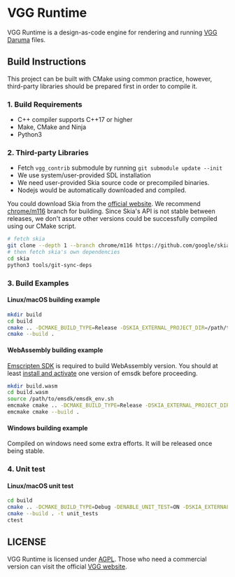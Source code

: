 # VGG Runtime

VGG Runtime is a design-as-code engine for rendering and running [VGG Daruma](https://verygoodgraphics.com/daruma) files.

## Build Instructions

This project can be built with CMake using common practice, however, third-party libraries should be prepared first in order to compile it.

### 1. Build Requirements

- C++ compiler supports C++17 or higher
- Make, CMake and Ninja
- Python3

### 2. Third-party Libraries

- Fetch `vgg_contrib` submodule by running `git submodule update --init`
- We use system/user-provided SDL installation
- We need user-provided Skia source code or precompiled binaries.
- Nodejs would be automatically downloaded and compiled.

You could download Skia from the [official website](https://skia.org/docs/user/download/). We recommend [chrome/m116](https://github.com/google/skia/tree/chrome/m116) branch for building. Since Skia's API is not stable between releases, we don't assure other versions could be successfully compiled using our CMake script.

```bash
# fetch skia
git clone --depth 1 --branch chrome/m116 https://github.com/google/skia.git
# then fetch skia's own dependencies
cd skia
python3 tools/git-sync-deps
```

### 3. Build Examples

#### Linux/macOS building example

```bash
mkdir build
cd build
cmake .. -DCMAKE_BUILD_TYPE=Release -DSKIA_EXTERNAL_PROJECT_DIR=/path/to/your/skia
cmake --build .
```

#### WebAssembly building example

[Emscripten SDK](https://github.com/emscripten-core/emscripten) is required to build WebAssembly version. You should at least [install and activate](https://emscripten.org/docs/getting_started/downloads.html#installation-instructions-using-the-emsdk-recommended) one version of emsdk before proceeding.

```bash
mkdir build.wasm
cd build.wasm
source /path/to/emsdk/emsdk_env.sh
emcmake cmake .. -DCMAKE_BUILD_TYPE=Release -DSKIA_EXTERNAL_PROJECT_DIR=/path/to/your/skia
emcmake cmake --build .
```

#### Windows building example

Compiled on windows need some extra efforts. It will be released once being stable.

### 4. Unit test

#### Linux/macOS unit test
```bash
cd build
cmake .. -DCMAKE_BUILD_TYPE=Debug -DENABLE_UNIT_TEST=ON -DSKIA_EXTERNAL_PROJECT_DIR=/path/to/your/skia
cmake --build . -t unit_tests
ctest
```

## LICENSE

VGG Runtime is licensed under [AGPL](./LICENSE). Those who need a commercial version can visit the official [VGG website](https://verygoodgraphics.com/).
